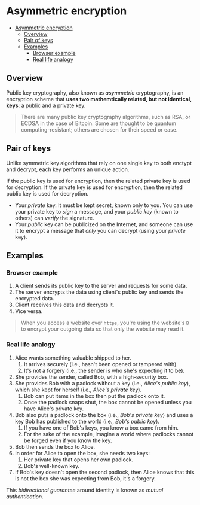 # Asymmetric encryption

- [Asymmetric encryption](#asymmetric-encryption)
  - [Overview](#overview)
  - [Pair of keys](#pair-of-keys)
  - [Examples](#examples)
    - [Browser example](#browser-example)
    - [Real life analogy](#real-life-analogy)

## Overview

Public key cryptography, also known as _asymmetric_ cryptography, is an encryption scheme that __uses two mathemtically related, but not identical, keys__: a public and a private key.

> There are many public key cryptography algorithms, such as RSA, or ECDSA in the case of Bitcoin. Some are thought to be quantum computing-resistant; others are chosen for their speed or ease.

## Pair of keys

Unlike symmetric key algorithms that rely on one single key to both enctypt and decrypt, each key performs an unique action.

If the public key is used for encryption, then the related private key is used for decryption. If the private key is used for encryption, then the related public key is used for decryption.

- Your _private_ key. It must be kept secret, known only to you. You can use your private key to _sign_ a message, and your _public key_ (known to others) can _verify_ the signature.
- Your _public_ key can be publicized on the Internet, and someone can use it to encrypt a message that _only_ you can decrypt (using your _private_ key).

## Examples

### Browser example

1. A client sends its public key to the server and requests for some data.
2. The server encrypts the data using client's public key and sends the encrypted data.
3. Client receives this data and decrypts it.
4. Vice versa.

> When you access a website over `https`, you're using the website's `B` to encrypt your outgoing data so that only the website may read it.

### Real life analogy

1. Alice wants something valuable shipped to her.
    1. It arrives securely (i.e., hasn't been opened or tampered with).
    2. It's not a forgery (i.e., the sender is who she's expecting it to be).
2. She provides the sender, called Bob, with a high-security box.
3. She provides Bob with a padlock without a key (i.e., _Alice's public key_), which she kept for herself (i.e., _Alice's private key_).
    1. Bob can put items in the box then put the padlock onto it.
    2. Once the padlock snaps shut, the box cannot be opened unless you have Alice's private key.
4. Bob also puts a padlock onto the box (i.e., _Bob's private key_) and uses a key Bob has published to the world (i.e., _Bob's public key_).
    1. If you have one of Bob's keys, you know a box came from him.
    2. For the sake of the example, imagine a world where padlocks cannot be forged even if you know the key.
5. Bob then sends the box to Alice.
6. In order for Alice to open the box, she needs two keys:
    1. Her private key that opens her own padlock.
    2. Bob's well-known key.
7. If Bob's key doesn't open the second padlock, then Alice knows that this is not the box she was expecting from Bob, it's a forgery.

This _bidirectional guarantee_ around identity is known as _mutual authentication_.
